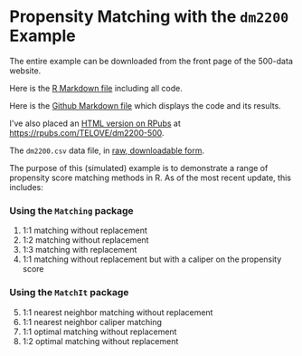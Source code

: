 # Propensity Matching with the `dm2200` Example 

The entire example can be downloaded from the front page of the 500-data website.

Here is the [R Markdown file](https://github.com/THOMASELOVE/500-data/blob/master/dm2200/matching_with_dm2200.Rmd) including all code.

Here is the [Github Markdown file](https://github.com/THOMASELOVE/500-data/blob/master/dm2200/matching_with_dm2200.md) which displays the code and its results.

I've also placed an [HTML version on RPubs](https://rpubs.com/TELOVE/dm2200-500) at https://rpubs.com/TELOVE/dm2200-500.

The `dm2200.csv` data file, in [raw, downloadable form](https://raw.githubusercontent.com/THOMASELOVE/500-data/master/dm2200/data/dm2200.csv).

The purpose of this (simulated) example is to demonstrate a range of propensity score matching methods in R. As of the most recent update, this includes:

### Using the `Matching` package

1. 1:1 matching without replacement
2. 1:2 matching without replacement
3. 1:3 matching with replacement
4. 1:1 matching without replacement but with a caliper on the propensity score

### Using the `MatchIt` package

5. 1:1 nearest neighbor matching without replacement
6. 1:1 nearest neighbor caliper matching
7. 1:1 optimal matching without replacement
8. 1:2 optimal matching without replacement

